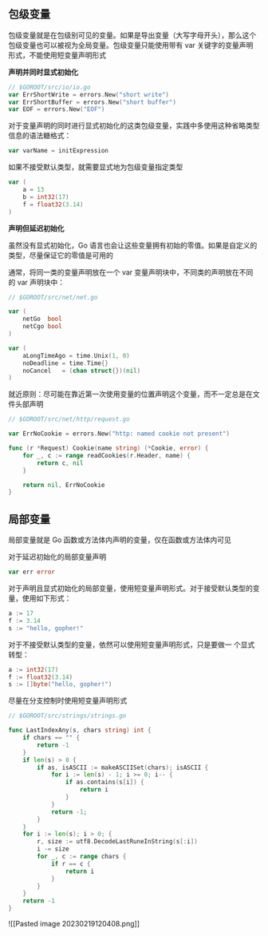 ## 包级变量

包级变量就是在包级别可见的变量。如果是导出变量（大写字母开头），那么这个包级变量也可以被视为全局变量。包级变量只能使用带有 var 关键字的变量声明形式，不能使用短变量声明形式

**声明并同时显式初始化**

```go
// $GOROOT/src/io/io.go
var ErrShortWrite = errors.New("short write")
var ErrShortBuffer = errors.New("short buffer")
var EOF = errors.New("EOF")
```

对于变量声明的同时进行显式初始化的这类包级变量，实践中多使用这种省略类型信息的语法糖格式：
```go
var varName = initExpression
```

如果不接受默认类型，就需要显式地为包级变量指定类型
```go
var (
	a = 13
    b = int32(17)
    f = float32(3.14)
)
```

**声明但延迟初始化**

虽然没有显式初始化，Go 语言也会让这些变量拥有初始的零值。如果是自定义的类型，尽量保证它的零值是可用的

通常，将同一类的变量声明放在一个 var 变量声明块中，不同类的声明放在不同的 var 声明块中：

```go
// $GOROOT/src/net/net.go

var (
	netGo  bool
    netCgo bool
)

var (
	aLongTimeAgo = time.Unix(1, 0)
    noDeadline = time.Time{}
    noCancel   = (chan struct{})(nil)
)
```

就近原则：尽可能在靠近第一次使用变量的位置声明这个变量，而不一定总是在文件头部声明

```go
// $GOROOT/src/net/http/request.go

var ErrNoCookie = errors.New("http: named cookie not present")

func (r *Request) Cookie(name string) (*Cookie, error) {
    for _, c := range readCookies(r.Header, name) {
    	return c, nil
    }

    return nil, ErrNoCookie
}
```

## 局部变量

局部变量就是 Go 函数或方法体内声明的变量，仅在函数或方法体内可见

对于延迟初始化的局部变量声明

```go
var err error
```

对于声明且显式初始化的局部变量，使用短变量声明形式。对于接受默认类型的变量，使用如下形式：

```go
a := 17
f := 3.14
s := "hello, gopher!"
```

对于不接受默认类型的变量，依然可以使用短变量声明形式，只是要做一 个显式转型：

```go
a := int32(17)
f := float32(3.14)
s := []byte("hello, gopher!")
```

尽量在分支控制时使用短变量声明形式

```go
// $GOROOT/src/strings/strings.go

func LastIndexAny(s, chars string) int {
    if chars == "" {
    	return -1
    }
    if len(s) > 8 {
        if as, isASCII := makeASCIISet(chars); isASCII {
            for i := len(s) - 1; i >= 0; i-- {
                if as.contains(s[i]) {
                	return i
                }
            }
            return -1;
        }
    }
    for i := len(s); i > 0; {
        r, size := utf8.DecodeLastRuneInString(s[:i])
        i -= size
        for _, c := range chars {
            if r == c {
                return i
            }
        }
    }
    return -1
}
```

![[Pasted image 20230219120408.png]]